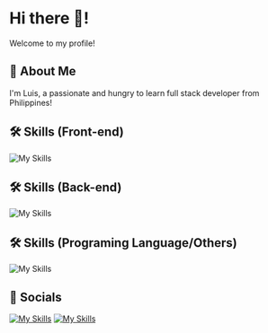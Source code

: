 # Hi there 👋!
Welcome to my profile!

## 🚀 About Me
I'm Luis, a passionate and hungry to learn full stack developer from Philippines!

## 🛠 Skills (Front-end)
![My Skills](https://skillicons.dev/icons?i=html,css,react)

## 🛠 Skills (Back-end)
![My Skills](https://skillicons.dev/icons?i=nodejs,postgres,express)

## 🛠 Skills (Programing Language/Others)
![My Skills](https://skillicons.dev/icons?i=unity,js,figma,py,git,cs)

## :iphone: Socials
[![My Skills](https://skillicons.dev/icons?i=instagram)]([https://skillicons.dev](https://www.instagram.com/basedshrewd/))
[![My Skills](https://skillicons.dev/icons?i=discord)](https://discordapp.com/users/7911)

